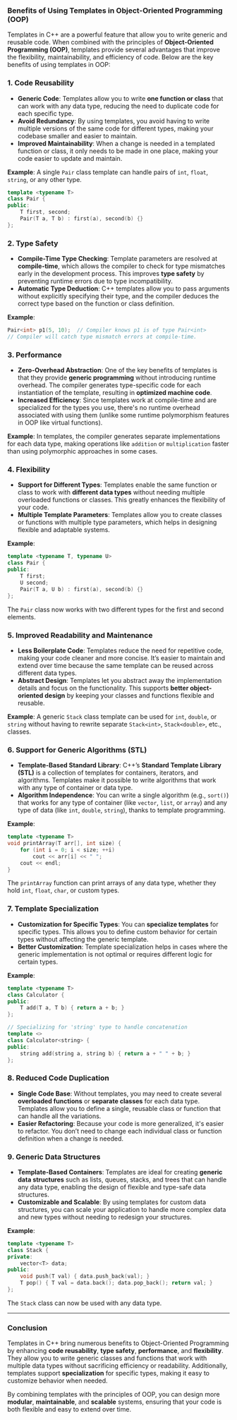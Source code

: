 ### **Benefits of Using Templates in Object-Oriented Programming (OOP)**

Templates in C++ are a powerful feature that allow you to write generic and reusable code. When combined with the principles of **Object-Oriented Programming (OOP)**, templates provide several advantages that improve the flexibility, maintainability, and efficiency of code. Below are the key benefits of using templates in OOP:

### 1. **Code Reusability**
   - **Generic Code**: Templates allow you to write **one function or class** that can work with any data type, reducing the need to duplicate code for each specific type.
   - **Avoid Redundancy**: By using templates, you avoid having to write multiple versions of the same code for different types, making your codebase smaller and easier to maintain.
   - **Improved Maintainability**: When a change is needed in a templated function or class, it only needs to be made in one place, making your code easier to update and maintain.

   **Example**: A single `Pair` class template can handle pairs of `int`, `float`, `string`, or any other type.

   ```cpp
   template <typename T>
   class Pair {
   public:
       T first, second;
       Pair(T a, T b) : first(a), second(b) {}
   };
   ```

### 2. **Type Safety**
   - **Compile-Time Type Checking**: Template parameters are resolved at **compile-time**, which allows the compiler to check for type mismatches early in the development process. This improves **type safety** by preventing runtime errors due to type incompatibility.
   - **Automatic Type Deduction**: C++ templates allow you to pass arguments without explicitly specifying their type, and the compiler deduces the correct type based on the function or class definition.

   **Example**:
   ```cpp
   Pair<int> p1(5, 10);  // Compiler knows p1 is of type Pair<int>
   // Compiler will catch type mismatch errors at compile-time.
   ```

### 3. **Performance**
   - **Zero-Overhead Abstraction**: One of the key benefits of templates is that they provide **generic programming** without introducing runtime overhead. The compiler generates type-specific code for each instantiation of the template, resulting in **optimized machine code**.
   - **Increased Efficiency**: Since templates work at compile-time and are specialized for the types you use, there's no runtime overhead associated with using them (unlike some runtime polymorphism features in OOP like virtual functions).

   **Example**: In templates, the compiler generates separate implementations for each data type, making operations like `addition` or `multiplication` faster than using polymorphic approaches in some cases.

### 4. **Flexibility**
   - **Support for Different Types**: Templates enable the same function or class to work with **different data types** without needing multiple overloaded functions or classes. This greatly enhances the flexibility of your code.
   - **Multiple Template Parameters**: Templates allow you to create classes or functions with multiple type parameters, which helps in designing flexible and adaptable systems.

   **Example**:
   ```cpp
   template <typename T, typename U>
   class Pair {
   public:
       T first;
       U second;
       Pair(T a, U b) : first(a), second(b) {}
   };
   ```

   The `Pair` class now works with two different types for the first and second elements.

### 5. **Improved Readability and Maintenance**
   - **Less Boilerplate Code**: Templates reduce the need for repetitive code, making your code cleaner and more concise. It’s easier to maintain and extend over time because the same template can be reused across different data types.
   - **Abstract Design**: Templates let you abstract away the implementation details and focus on the functionality. This supports **better object-oriented design** by keeping your classes and functions flexible and reusable.

   **Example**: A generic `Stack` class template can be used for `int`, `double`, or `string` without having to rewrite separate `Stack<int>`, `Stack<double>`, etc., classes.

### 6. **Support for Generic Algorithms (STL)**
   - **Template-Based Standard Library**: C++’s **Standard Template Library (STL)** is a collection of templates for containers, iterators, and algorithms. Templates make it possible to write algorithms that work with any type of container or data type.
   - **Algorithm Independence**: You can write a single algorithm (e.g., `sort()`) that works for any type of container (like `vector`, `list`, or `array`) and any type of data (like `int`, `double`, `string`), thanks to template programming.

   **Example**:
   ```cpp
   template <typename T>
   void printArray(T arr[], int size) {
       for (int i = 0; i < size; ++i)
           cout << arr[i] << " ";
       cout << endl;
   }
   ```

   The `printArray` function can print arrays of any data type, whether they hold `int`, `float`, `char`, or custom types.

### 7. **Template Specialization**
   - **Customization for Specific Types**: You can **specialize templates** for specific types. This allows you to define custom behavior for certain types without affecting the generic template.
   - **Better Customization**: Template specialization helps in cases where the generic implementation is not optimal or requires different logic for certain types.

   **Example**:
   ```cpp
   template <typename T>
   class Calculator {
   public:
       T add(T a, T b) { return a + b; }
   };

   // Specializing for 'string' type to handle concatenation
   template <>
   class Calculator<string> {
   public:
       string add(string a, string b) { return a + " " + b; }
   };
   ```

### 8. **Reduced Code Duplication**
   - **Single Code Base**: Without templates, you may need to create several **overloaded functions** or **separate classes** for each data type. Templates allow you to define a single, reusable class or function that can handle all the variations.
   - **Easier Refactoring**: Because your code is more generalized, it's easier to refactor. You don’t need to change each individual class or function definition when a change is needed.

### 9. **Generic Data Structures**
   - **Template-Based Containers**: Templates are ideal for creating **generic data structures** such as lists, queues, stacks, and trees that can handle any data type, enabling the design of flexible and type-safe data structures.
   - **Customizable and Scalable**: By using templates for custom data structures, you can scale your application to handle more complex data and new types without needing to redesign your structures.

   **Example**:
   ```cpp
   template <typename T>
   class Stack {
   private:
       vector<T> data;
   public:
       void push(T val) { data.push_back(val); }
       T pop() { T val = data.back(); data.pop_back(); return val; }
   };
   ```

   The `Stack` class can now be used with any data type.

---

### **Conclusion**

Templates in C++ bring numerous benefits to Object-Oriented Programming by enhancing **code reusability**, **type safety**, **performance**, and **flexibility**. They allow you to write generic classes and functions that work with multiple data types without sacrificing efficiency or readability. Additionally, templates support **specialization** for specific types, making it easy to customize behavior when needed.

By combining templates with the principles of OOP, you can design more **modular**, **maintainable**, and **scalable** systems, ensuring that your code is both flexible and easy to extend over time.
